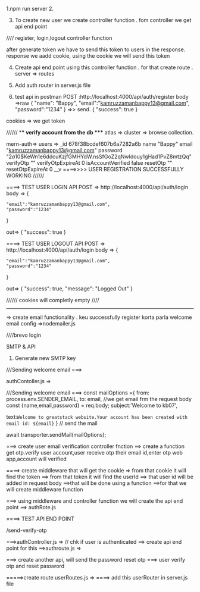 1.npm run server 2.

3. To create new user we create controller function . fom controller we get api end point

//// register, login,logout controller function

after generate token we have to send this token to users in the response. response we aadd cookie,
using the cookie we will send this token

4. Create api end point using this controller function . for that create route . server => routes

5. Add auth router in server.js file

6. test api in postman
   POST :http://localhost:4000/api/auth/register
   body =>raw
   {
   "name": "Bappy",
   "email":"kamruzzamanbappy13@gmail.com",
   "password":"1234"
   }
   =>> send.
   {
   "success": true
   }

cookies => we get token

////// \***\* verify account from the db \*\*\***
atlas => cluster => browse collection.

mern-auth=> users
=>
\_id
678f38bcdef607b6a7282a6b
name
"Bappy"
email
"kamruzzamanbappy13@gmail.com"
password
"$2a$10$KeWn1e6ddcuKzjfGMHYdW.nsSfGoZ2qNwIdouy1gHad1PvZ8mtzQq"
verifyOtp
""
verifyOtpExpireAt
0
isAccountVerified
false
resetOtp
""
resetOtpExpireAt
0
\_\_v
====>>>> USER REGISTRATION SUCCESSFULLY WORKING //////

====> TEST USER LOGIN API
POST => http://localhost:4000/api/auth/login
body =>
{

    "email":"kamruzzamanbappy13@gmail.com",
    "password":"1234"

}

out=>
{
"success": true
}

====> TEST USER LOGOUT API
POST => http://localhost:4000/api/auth/login
body =>
{

    "email":"kamruzzamanbappy13@gmail.com",
    "password":"1234"

}

out=>
{
"success": true,
"message": "Logged Out"
}

////// cookies will completly empty ////

---

=> create email functionality . keu successfully register korta parla welcome email
config =>nodemailer.js

////brevo login

SMTP & API

1. Generate new SMTP key

///Sending welcome email ===>

authContoller.js =>

///Sending welcome email ===>
const mailOptions ={
from: process.env.SENDER_EMAIL,
to: email,
//we get email frm the request body const {name,email,password} = req.body;
subject:'Welcome to kb07',

text:`Welcome to greatstack website.Your account has been created with email id: ${email}`
}
// send the mail

await transporter.sendMail(mailOptions);

===> create user email verification controller fnction
==> create a function get otp.verify user account,user receive otp their email id,enter otp web app,account will verified

====> create middleware that will get the cookie => from that cookie it will find the token ==> from that token it will find the userId ==> that user id will be added in request body ==>that will be done using a function ==>for that we will create middleware function

===> using middleware and controller function we will create the api end point ==> authRote.js

====> TEST API END POINT

/send-verify-otp

===>authController.js =>
// chk if user is authenticated
==> create api end point for this ==>authroute.js =>

===> create another api, will send the password reset otp
===> user verify otp and reset password

=====>create route userRoutes.js =>
====> add this userRouter in server.js file
